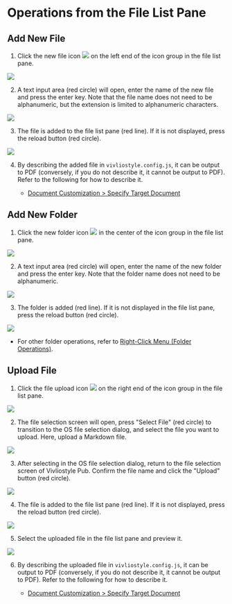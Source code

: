 # Operations from the File List Pane

## Add New File

1. Click the new file icon ![](https://raw.githubusercontent.com/microsoft/vscode-codicons/main/src/icons/new-file.svg) on the left end of the icon group in the file list pane.

![ ](images/file-and-folder-operations/file-list-pane-operations/fig-1.png)

2. A text input area (red circle) will open, enter the name of the new file and press the enter key. Note that the file name does not need to be alphanumeric, but the extension is limited to alphanumeric characters.

![ ](images/file-and-folder-operations/file-list-pane-operations/fig-2.png)

3. The file is added to the file list pane (red line). If it is not displayed, press the reload button (red circle).

![ ](images/file-and-folder-operations/file-list-pane-operations/fig-3.png)

4. By describing the added file in `vivliostyle.config.js`, it can be output to PDF (conversely, if you do not describe it, it cannot be output to PDF). Refer to the following for how to describe it.

    - [Document Customization > Specify Target Document](/create-and-save-documents/document-customization.md#specifying-target-documents)

## Add New Folder

1. Click the new folder icon ![](https://github.com/microsoft/vscode-codicons/raw/main/src/icons/new-folder.svg) in the center of the icon group in the file list pane.

![ ](images/file-and-folder-operations/file-list-pane-operations/fig-4.png)

2. A text input area (red circle) will open, enter the name of the new folder and press the enter key. Note that the folder name does not need to be alphanumeric.

![ ](images/file-and-folder-operations/file-list-pane-operations/fig-5.png)

3. The folder is added (red line). If it is not displayed in the file list pane, press the reload button (red circle).

![ ](images/file-and-folder-operations/file-list-pane-operations/fig-6.png)

- For other folder operations, refer to [Right-Click Menu (Folder Operations)](/file-and-folder-operations/right-click-menu-on-a-folder.md).

## Upload File

1. Click the file upload icon ![](https://github.com/microsoft/vscode-codicons/raw/main/src/icons/arrow-up.svg) on the right end of the icon group in the file list pane.

![ ](images/file-and-folder-operations/file-list-pane-operations/fig-7.png)

2. The file selection screen will open, press "Select File" (red circle) to transition to the OS file selection dialog, and select the file you want to upload. Here, upload a Markdown file.

![ ](images/file-and-folder-operations/file-list-pane-operations/fig-8.png)

3. After selecting in the OS file selection dialog, return to the file selection screen of Vivliostyle Pub. Confirm the file name and click the "Upload" button (red circle).

![ ](images/file-and-folder-operations/file-list-pane-operations/fig-9.png)

4. The file is added to the file list pane (red line). If it is not displayed, press the reload button (red circle).

![ ](images/file-and-folder-operations/file-list-pane-operations/fig-10.png)

5. Select the uploaded file in the file list pane and preview it.

![ ](images/file-and-folder-operations/file-list-pane-operations/fig-11.png)

6. By describing the uploaded file in `vivliostyle.config.js`, it can be output to PDF (conversely, if you do not describe it, it cannot be output to PDF). Refer to the following for how to describe it.

    - [Document Customization > Specify Target Document](/create-and-save-documents/document-customization.md#specifying-target-documents)
